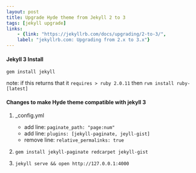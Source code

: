```yaml
---
layout: post
title: Upgrade Hyde theme from Jekyll 2 to 3
tags: [jekyll upgrade]
links:
    - {link: "https://jekyllrb.com/docs/upgrading/2-to-3/", 
    label: "jekyllrb.com: Upgrading from 2.x to 3.x"}        
---
```


#### Jekyll 3 Install 
`gem install jekyll`

note: if this returns that it `requires > ruby 2.0.11` then 
`rvm install ruby-[latest]`

#### Changes to make Hyde theme compatible with jekyll 3
1. _config.yml  

    - add line: `paginate_path: "page:num"`
    - add line: `plugins: [jekyll-paginate, jeyll-gist]`
    - remove line: `relative_permalinks: true`

1. `gem install jekyll-paginate redcarpet jekyll-gist`

1. `jekyll serve && open http://127.0.0.1:4000`

